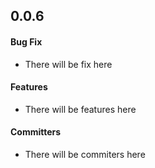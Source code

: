 ## 0.0.6

#### Bug Fix

* There will be fix here

#### Features

* There will be features here

#### Committers

* There will be commiters here
